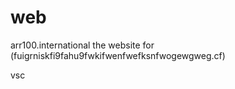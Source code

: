 # web
arr100.international
the website for (fuigrniskfi9fahu9fwkifwenfwefksnfwogewgweg.cf)









vsc
